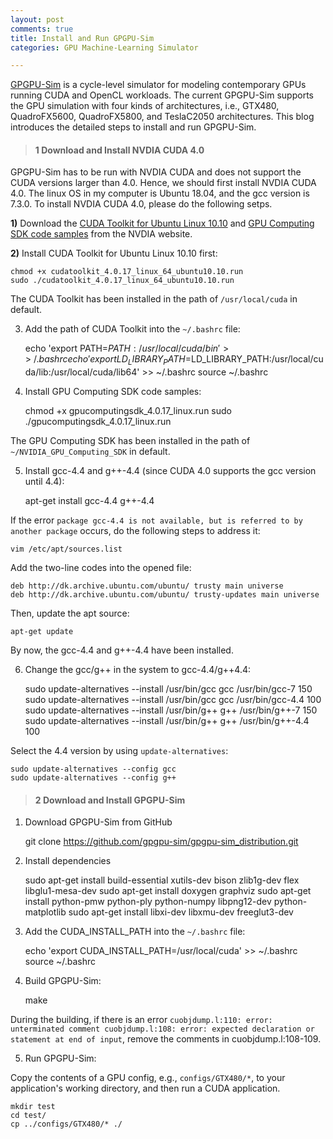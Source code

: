 ```yaml
---
layout: post
comments: true
title: Install and Run GPGPU-Sim
categories: GPU Machine-Learning Simulator

---
```


[GPGPU-Sim](http://www.gpgpu-sim.org/) is a cycle-level simulator for modeling contemporary GPUs running CUDA and OpenCL workloads. The current GPGPU-Sim supports the GPU simulation with four kinds of architectures, i.e., GTX480, QuadroFX5600, QuadroFX5800, and TeslaC2050 architectures. 
This blog introduces the detailed steps to install and run GPGPU-Sim.

> #### 1 Download and Install NVDIA CUDA 4.0

GPGPU-Sim has to be run with NVDIA CUDA and does not support the CUDA versions larger than 4.0. Hence, we should first install NVDIA CUDA 4.0. The linux OS in my computer is Ubuntu 18.04, and the gcc version is 7.3.0. To install NVDIA CUDA 4.0, please do the following setps.

**1)** Download the [CUDA Toolkit for Ubuntu Linux 10.10](https://developer.nvidia.com/cuda-toolkit-40) and [GPU Computing SDK code samples](https://developer.nvidia.com/cuda-toolkit-40) from the NVDIA website.

**2)** Install CUDA Toolkit for Ubuntu Linux 10.10 first:    
  
    chmod +x cudatoolkit_4.0.17_linux_64_ubuntu10.10.run
    sudo ./cudatoolkit_4.0.17_linux_64_ubuntu10.10.run

The CUDA Toolkit has been installed in the path of `/usr/local/cuda` in default.

3) Add the path of CUDA Toolkit into the `~/.bashrc` file:

    echo 'export PATH=$PATH:/usr/local/cuda/bin' >> ~/.bashrc
	echo 'export LD_LIBRARY_PATH=$LD_LIBRARY_PATH:/usr/local/cuda/lib:/usr/local/cuda/lib64' >> ~/.bashrc
	source ~/.bashrc
	
4) Install GPU Computing SDK code samples:

    chmod +x gpucomputingsdk_4.0.17_linux.run
    sudo ./gpucomputingsdk_4.0.17_linux.run

The GPU Computing SDK has been installed in the path of `~/NVIDIA_GPU_Computing_SDK` in default.	

5) Install gcc-4.4 and g++-4.4 (since CUDA 4.0 supports the gcc version until 4.4):

     apt-get install gcc-4.4 g++-4.4

If the error `package gcc-4.4 is not available, but is referred to by another package` occurs, do the following steps to address it:
    
    vim /etc/apt/sources.list
	
Add the two-line codes into the opened file:

    deb http://dk.archive.ubuntu.com/ubuntu/ trusty main universe    
    deb http://dk.archive.ubuntu.com/ubuntu/ trusty-updates main universe 
	
Then, update the apt source:

    apt-get update
	
By now, the gcc-4.4 and g++-4.4 have been installed.

6) Change the gcc/g++ in the system to gcc-4.4/g++4.4:

    sudo update-alternatives --install /usr/bin/gcc gcc /usr/bin/gcc-7 150
    sudo update-alternatives --install /usr/bin/gcc gcc /usr/bin/gcc-4.4 100
    sudo update-alternatives --install /usr/bin/g++ g++ /usr/bin/g++-7 150
    sudo update-alternatives --install /usr/bin/g++ g++ /usr/bin/g++-4.4 100
	
Select the 4.4 version by using `update-alternatives`:
    
	sudo update-alternatives --config gcc
	sudo update-alternatives --config g++

> #### 2 Download and Install GPGPU-Sim

1) Download GPGPU-Sim from GitHub

    git clone https://github.com/gpgpu-sim/gpgpu-sim_distribution.git

2) Install dependencies

    sudo apt-get install build-essential xutils-dev bison zlib1g-dev flex libglu1-mesa-dev
	sudo apt-get install doxygen graphviz
	sudo apt-get install python-pmw python-ply python-numpy libpng12-dev python-matplotlib
	sudo apt-get install libxi-dev libxmu-dev freeglut3-dev

3) Add the CUDA_INSTALL_PATH into the `~/.bashrc` file:

    echo 'export CUDA_INSTALL_PATH=/usr/local/cuda' >> ~/.bashrc
	source ~/.bashrc

4) Build GPGPU-Sim:

    make
	
During the building, if there is an error `cuobjdump.l:110: error: unterminated comment cuobjdump.l:108: error: expected declaration or statement at end of input`, remove the comments in cuobjdump.l:108-109.

5) Run GPGPU-Sim:

Copy the contents of a GPU config, e.g., `configs/GTX480/*`, to your application's working directory, and then run a CUDA application.

    mkdir test
	cd test/
	cp ../configs/GTX480/* ./
	
	